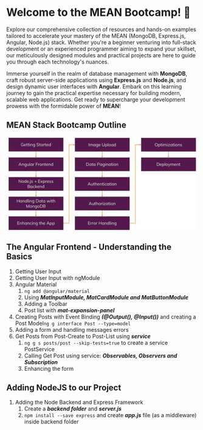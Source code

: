 # Welcome to the MEAN Bootcamp! 🚀

Explore our comprehensive collection of resources and hands-on examples tailored to accelerate your mastery of the MEAN (MongoDB, Express.js, Angular, Node.js) stack. Whether you're a beginner venturing into full-stack development or an experienced programmer aiming to expand your skillset, our meticulously designed modules and practical projects are here to guide you through each technology's nuances.

Immerse yourself in the realm of database management with **MongoDB**, craft robust server-side applications using **Express.js** and **Node.js**, and design dynamic user interfaces with **Angular**. Embark on this learning journey to gain the practical expertise necessary for building modern, scalable web applications. Get ready to supercharge your development prowess with the formidable power of **MEAN**!

## MEAN Stack Bootcamp Outline

  <div>
    <img src="outline.jpg" with="400px">
  </div>

  ## The Angular Frontend - Understanding the Basics
  1. Getting User Input
  2. Getting User Input with ngModule
  3. Angular Material
     1. ``` ng add @angular/material ``` 
     2. Using ***MatInputModule, MatCardModule and MatButtonModule***
     3. Adding a Toolbar
     4. Post list with ***mat-expansion-panel***
  4. Creating Posts with Event Binding ***(@Output(), @Input())*** and creating a Post Model``` ng g interface Post --type=model ```
  5. Adding a form and handling messages errors
  6. Get Posts from Post-Create to Post-List using ***service***
      1. ``` ng g s posts/post --skip-tests=true ``` to create a service PostService
      2. Calling Get Post using service: ***Observables, Observers and Subscription***
      3. Enhancing the form  
## Adding NodeJS to our Project
1. Adding the Node Backend and Express Framework
   1. Create a ***backend folder*** and ***server.js***
   2. ``` npm install --save express ``` and create ***app.js*** file (as a middleware) inside backend folder
